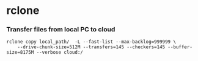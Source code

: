 # rclone

### Transfer files from local PC to cloud

    rclone copy local_path/  -L --fast-list --max-backlog=999999 \
        --drive-chunk-size=512M --transfers=145 --checkers=145 --buffer-size=8175M --verbose cloud:/
